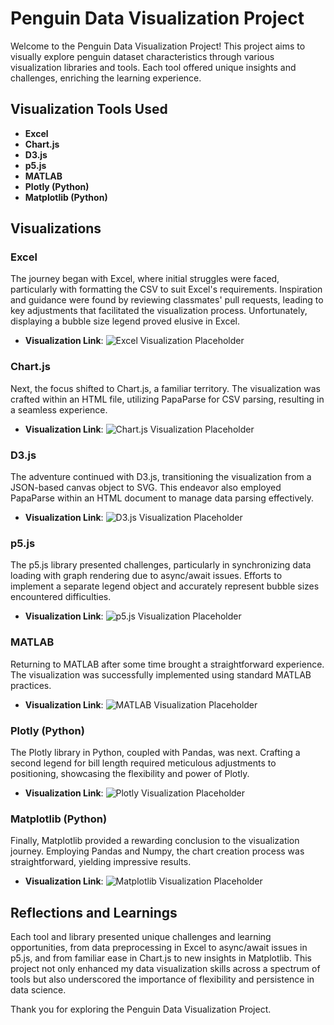 # Penguin Data Visualization Project

Welcome to the Penguin Data Visualization Project! This project aims to visually explore penguin dataset characteristics through various visualization libraries and tools. Each tool offered unique insights and challenges, enriching the learning experience.

## Visualization Tools Used

- **Excel**
- **Chart.js**
- **D3.js**
- **p5.js**
- **MATLAB**
- **Plotly (Python)**
- **Matplotlib (Python)**

## Visualizations

### Excel
The journey began with Excel, where initial struggles were faced, particularly with formatting the CSV to suit Excel's requirements. Inspiration and guidance were found by reviewing classmates' pull requests, leading to key adjustments that facilitated the visualization process. Unfortunately, displaying a bubble size legend proved elusive in Excel.

- **Visualization Link**: ![Excel Visualization Placeholder](link-to-excel-visualization)

### Chart.js
Next, the focus shifted to Chart.js, a familiar territory. The visualization was crafted within an HTML file, utilizing PapaParse for CSV parsing, resulting in a seamless experience.

- **Visualization Link**: ![Chart.js Visualization Placeholder](link-to-chartjs-visualization)

### D3.js
The adventure continued with D3.js, transitioning the visualization from a JSON-based canvas object to SVG. This endeavor also employed PapaParse within an HTML document to manage data parsing effectively.

- **Visualization Link**: ![D3.js Visualization Placeholder](link-to-d3js-visualization)

### p5.js
The p5.js library presented challenges, particularly in synchronizing data loading with graph rendering due to async/await issues. Efforts to implement a separate legend object and accurately represent bubble sizes encountered difficulties.

- **Visualization Link**: ![p5.js Visualization Placeholder](link-to-p5js-visualization)

### MATLAB
Returning to MATLAB after some time brought a straightforward experience. The visualization was successfully implemented using standard MATLAB practices.

- **Visualization Link**: ![MATLAB Visualization Placeholder](link-to-matlab-visualization)

### Plotly (Python)
The Plotly library in Python, coupled with Pandas, was next. Crafting a second legend for bill length required meticulous adjustments to positioning, showcasing the flexibility and power of Plotly.

- **Visualization Link**: ![Plotly Visualization Placeholder](link-to-plotly-visualization)

### Matplotlib (Python)
Finally, Matplotlib provided a rewarding conclusion to the visualization journey. Employing Pandas and Numpy, the chart creation process was straightforward, yielding impressive results.

- **Visualization Link**: ![Matplotlib Visualization Placeholder](link-to-matplotlib-visualization)

## Reflections and Learnings

Each tool and library presented unique challenges and learning opportunities, from data preprocessing in Excel to async/await issues in p5.js, and from familiar ease in Chart.js to new insights in Matplotlib. This project not only enhanced my data visualization skills across a spectrum of tools but also underscored the importance of flexibility and persistence in data science.

Thank you for exploring the Penguin Data Visualization Project.
